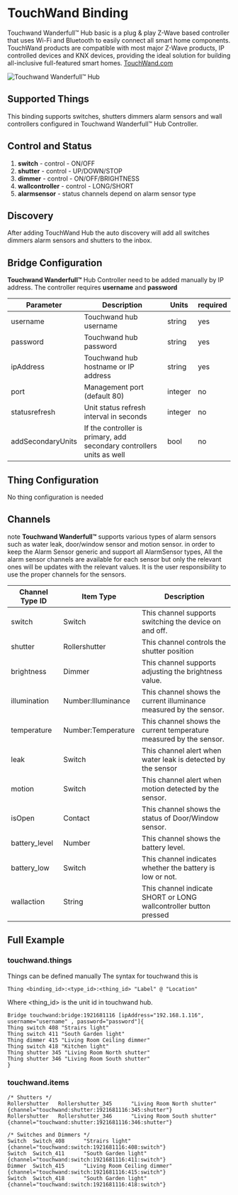 # TouchWand Binding

Touchwand Wanderfull™ Hub basic is a plug & play Z-Wave based controller that uses Wi-Fi and Bluetooth to easily connect all smart home components.
TouchWand products are compatible with most major Z-Wave products, IP controlled devices and KNX devices, providing the ideal solution for building all-inclusive full-featured smart homes.
[TouchWand.com](http://www.touchwand.com)

![Touchwand Wanderfull™ Hub](http://www.touchwand.com/wp-content/uploads/2017/12/hub-toch-1.png)

## Supported Things

This binding supports switches, shutters dimmers alarm sensors and wall controllers configured in Touchwand Wanderfull™ Hub Controller.

## Control and Status 

1. **switch**  - control - ON/OFF
2. **shutter** - control - UP/DOWN/STOP
3. **dimmer**  - control - ON/OFF/BRIGHTNESS
4. **wallcontroller** - control - LONG/SHORT
5. **alarmsensor** - status channels depend on alarm sensor type

## Discovery

After adding TouchWand Hub the auto discovery will add all switches dimmers alarm sensors and shutters to the inbox.

## Bridge Configuration

**Touchwand Wanderfull™** Hub Controller need to be added manually by IP address. The controller requires **username** and **password**  

| Parameter         | Description                                                           | Units   | required |
|-------------------|-----------------------------------------------------------------------|---------|----------|
| username          | Touchwand hub username                                                | string  | yes      |
| password          | Touchwand hub password                                                | string  | yes      |
| ipAddress         | Touchwand hub hostname or IP address                                  | string  | yes      |
| port              | Management port (default 80)                                          | integer | no       |
| statusrefresh     | Unit status refresh interval in seconds                               | integer | no       |
| addSecondaryUnits | If the controller is primary, add secondary controllers units as well | bool    | no       |



## Thing Configuration

No thing configuration is needed

## Channels 


note **Touchwand Wanderfull™** supports various types of alarm sensors such as water leak, door/window sensor and motion sensor.
in order to keep the Alarm Sensor generic and support all AlarmSensor types, All the alarm sensor channels are available for each sensor
but only the relevant ones will be updates with the relevant values.
It is the user responsibility to use the proper channels for the sensors.


| Channel Type ID   | Item Type          | Description                                                                                                                             
|-------------------|--------------------|-----------------------------------------------------------------------|
| switch            | Switch             | This channel supports switching the device on and off.                |
| shutter           | Rollershutter      | This channel controls the shutter position                            |
| brightness        | Dimmer             | This channel supports adjusting the brightness value.                 |
| illumination      | Number:Illuminance | This channel shows the current illuminance measured by the sensor.    |
| temperature       | Number:Temperature | This channel shows the current temperature measured by the sensor.    |
| leak              | Switch             | This channel alert when water leak is detected by the sensor          |
| motion            | Switch             | This channel alert when motion detected by the sensor.                |
| isOpen            | Contact            | This channel shows the status of Door/Window sensor.                  |
| battery_level     | Number             | This channel shows the battery level.                                 |
| battery_low       | Switch             | This channel indicates whether the battery is low or not.             |
| wallaction        | String             | This channel indicate SHORT or LONG wallcontroller button pressed     |




## Full Example

### touchwand.things

Things can be defined manually 
The syntax for touchwand this is 
  
```xtend
Thing <binding_id>:<type_id>:<thing_id> "Label" @ "Location"
```

Where <thing_id> is the unit id in touchwand hub.

```
Bridge touchwand:bridge:1921681116 [ipAddress="192.168.1.116", username="username" , password="password"]{
Thing switch 408 "Strairs light"
Thing switch 411 "South Garden light"
Thing dimmer 415 "Living Room Ceiling dimmer"
Thing switch 418 "Kitchen light"
Thing shutter 345 "Living Room North shutter"
Thing shutter 346 "Living Room South shutter"
}
```

### touchwand.items

```
/* Shutters */
Rollershutter   Rollershutter_345      "Living Room North shutter"    {channel="touchwand:shutter:1921681116:345:shutter"}
Rollershutter   Rollershutter_346      "Living Room South shutter"    {channel="touchwand:shutter:1921681116:346:shutter"}
```

```
/* Switches and Dimmers */
Switch  Switch_408      "Strairs light"                 {channel="touchwand:switch:1921681116:408:switch"}
Switch  Switch_411      "South Garden light"            {channel="touchwand:switch:1921681116:411:switch"}
Dimmer  Switch_415      "Living Room Ceiling dimmer"    {channel="touchwand:switch:1921681116:415:switch"}
Switch  Switch_418      "South Garden light"            {channel="touchwand:switch:1921681116:418:switch"}
```
